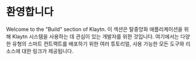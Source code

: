 # 환영합니다

Welcome to the "Build" section of Klaytn. 이 섹션은 탈중앙화 애플리케이션을 위해 Klaytn 시스템을 사용하는 데 관심이 있는 개발자를 위한 것입니다. 여기에서는 다양한 유형의 스마트 컨트랙트를 배포하기 위한 여러 튜토리얼, 사용 가능한 모든 도구와 리소스에 대한 링크가 제공됩니다.
